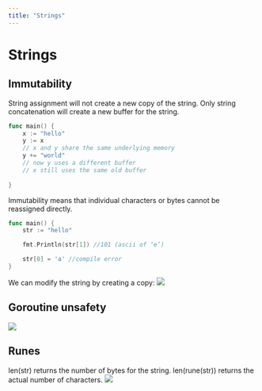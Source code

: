 ```yaml
---
title: "Strings"
---
```

# Strings
## Immutability
String assignment will not create a new copy of the string. Only string concatenation will create a new buffer for the string.
```go
func main() { 
	x := "hello"
    y := x  
    // x and y share the same underlying memory 
    y += "world"  
    // now y uses a different buffer  
    // x still uses the same old buffer
    
}
```
Immutability means that individual characters or bytes cannot be reassigned directly.
```go
func main() {  
	str := "hello"

	fmt.Println(str[1]) //101 (ascii of ‘e’)

	str[0] = 'a' //compile error
}
```
We can modify the string by creating a copy:
![](https://i.imgur.com/SkcZeC1.png)
## Goroutine unsafety
![](https://i.imgur.com/7b9GrGz.png)

## Runes
len(str) returns the number of bytes for the string. len(rune(str)) returns the actual number of characters.
![](https://i.imgur.com/pOya9UR.png)
